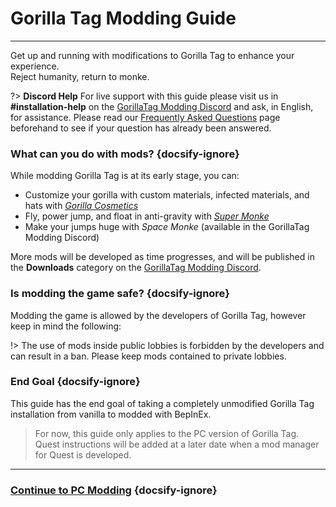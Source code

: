 # Gorilla Tag Modding Guide
---
Get up and running with modifications to Gorilla Tag to enhance your experience.  
Reject humanity, return to monke.

?> **Discord Help**
For live support with this guide please visit us in **#installation-help** on the [GorillaTag Modding Discord](https://discord.gg/b2MhDBAzTv) and ask, in English, for assistance. Please read our [Frequently Asked Questions](faq) page beforehand to see if your question has already been answered.

### What can you do with mods? {docsify-ignore}

While modding Gorilla Tag is at its early stage, you can:
- Customize your gorilla with custom materials, infected materials, and hats with [*Gorilla Cosmetics*](https://github.com/legoandmars/GorillaCosmetics)
- Fly, power jump, and float in anti-gravity with [*Super Monke*](https://github.com/jeydevv/Super-Monke)
- Make your jumps huge with *Space Monke* (available in the GorillaTag Modding Discord)

More mods will be developed as time progresses, and will be published in the **Downloads** category on the [GorillaTag Modding Discord](https://discord.gg/b2MhDBAzTv).

### Is modding the game safe? {docsify-ignore}

Modding the game is allowed by the developers of Gorilla Tag, however keep in mind the following:

!> The use of mods inside public lobbies is forbidden by the developers and can result in a ban. Please keep mods contained to private lobbies.

### End Goal {docsify-ignore}

This guide has the end goal of taking a completely unmodified Gorilla Tag installation from vanilla to modded with BepInEx.

>
> For now, this guide only applies to the PC version of Gorilla Tag. Quest instructions will be added at a later date when a mod manager for Quest is developed.
>

---

### [Continue to PC Modding](pc-guide) {docsify-ignore}
